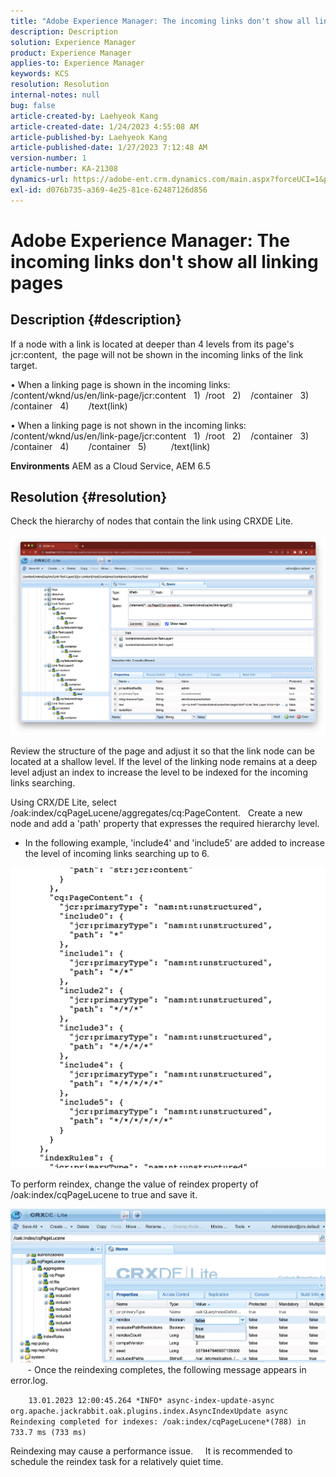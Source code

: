 ```yaml
---
title: "Adobe Experience Manager: The incoming links don't show all linking pages"
description: Description
solution: Experience Manager
product: Experience Manager
applies-to: Experience Manager
keywords: KCS
resolution: Resolution
internal-notes: null
bug: false
article-created-by: Laehyeok Kang
article-created-date: 1/24/2023 4:55:08 AM
article-published-by: Laehyeok Kang
article-published-date: 1/27/2023 7:12:48 AM
version-number: 1
article-number: KA-21308
dynamics-url: https://adobe-ent.crm.dynamics.com/main.aspx?forceUCI=1&pagetype=entityrecord&etn=knowledgearticle&id=8142b044-a39b-ed11-aad1-6045bd0065b6
exl-id: d076b735-a369-4e25-81ce-62487126d856
---
```

# Adobe Experience Manager: The incoming links don't show all linking pages

## Description {#description}


If a node with a link is located at deeper than 4 levels from its page's jcr:content, 
the page will not be shown in the incoming links of the link target.

• When a linking page is shown in the incoming links:
  /content/wknd/us/en/link-page/jcr:content
  1)  /root
  2)    /container
  3)      /container
  4)        /text(link)

• When a linking page is not shown in the incoming links:
  /content/wknd/us/en/link-page/jcr:content
  1)  /root
  2)    /container
  3)      /container
  4)        /container
  5)          /text(link)

<b>Environments</b>
AEM as a Cloud Service, AEM 6.5


## Resolution {#resolution}


Check the hierarchy of nodes that contain the link using CRXDE Lite.

![](assets/667a70ba-a39b-ed11-aad1-6045bd0065b6.png)

Review the structure of the page and adjust it so that the link node can be located at a shallow level.
If the level of the linking node remains at a deep level adjust an index to increase the level to be indexed for the incoming links searching.

Using CRX/DE Lite, select /oak:index/cqPageLucene/aggregates/cq:PageContent.
  Create a new node and add a 'path' property that expresses the required hierarchy level.

- In the following example, 'include4' and 'include5' are added to increase the level of incoming links searching up to 6.

![](assets/72c18342-0e9e-ed11-aad1-6045bd0067ea.png)

To perform reindex, change the value of reindex property of /oak:index/cqPageLucene to true and save it.

![](assets/a4203d8b-0e9e-ed11-aad1-6045bd0067ea.png)
  
    - Once the reindexing completes, the following message appears in error.log.

`    13.01.2023 12:00:45.264 *INFO* async-index-update-async org.apache.jackrabbit.oak.plugins.index.AsyncIndexUpdate async Reindexing completed for indexes: /oak:index/cqPageLucene*(788) in 733.7 ms (733 ms)`

Reindexing may cause a performance issue.
    It is recommended to schedule the reindex task for a relatively quiet time.
